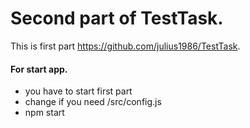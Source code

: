 # Second part of TestTask. 

This is first part https://github.com/julius1986/TestTask.

#### For start app.

- you have to start first part
- change if you need /src/config.js
- npm start 